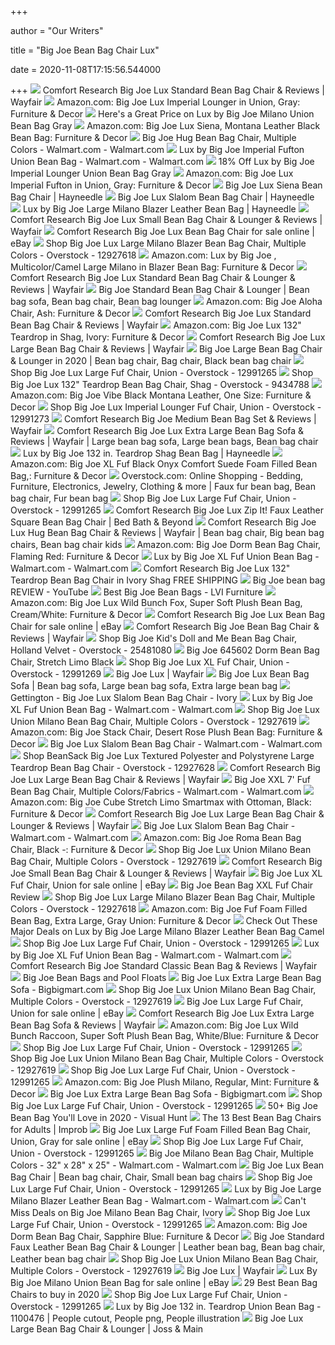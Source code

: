 +++
        
author = "Our Writers"
        
title = "Big Joe Bean Bag Chair Lux"
        
date = 2020-11-08T17:15:56.544000
        
+++
[ ![](https://secure.img1-ag.wfcdn.com/im/00471691/compr-r85/4598/45980627/big-joe-lux-standard-bean-bag-chair.jpg)](https://secure.img1-ag.wfcdn.com/im/00471691/compr-r85/4598/45980627/big-joe-lux-standard-bean-bag-chair.jpg) Comfort Research Big Joe Lux Standard Bean Bag Chair & Reviews | Wayfair
[ ![](https://images-na.ssl-images-amazon.com/images/I/81zRwPJFwoL._AC_SX522_.jpg)](https://images-na.ssl-images-amazon.com/images/I/81zRwPJFwoL._AC_SX522_.jpg) Amazon.com: Big Joe Lux Imperial Lounger in Union, Gray: Furniture & Decor
[ ![](https://images.prod.meredith.com/product/82f230fe2bf8419e166209f54ea6b4b1/b81d825631c631b337a5315ceaa1fb84bbd0a5f712af71a9905bd51392162fe5/l/lux-by-big-joe-milano-union-bean-bag-gray)](https://images.prod.meredith.com/product/82f230fe2bf8419e166209f54ea6b4b1/b81d825631c631b337a5315ceaa1fb84bbd0a5f712af71a9905bd51392162fe5/l/lux-by-big-joe-milano-union-bean-bag-gray) Here's a Great Price on Lux by Big Joe Milano Union Bean Bag Gray
[ ![](https://images-na.ssl-images-amazon.com/images/I/71NLwGXwQrL._AC_SL1500_.jpg)](https://images-na.ssl-images-amazon.com/images/I/71NLwGXwQrL._AC_SL1500_.jpg) Amazon.com: Big Joe Lux Siena, Montana Leather Black Bean Bag: Furniture &  Decor
[ ![](https://i5.walmartimages.com/asr/af0e6072-5022-4365-8be8-19f3ccb79f75_1.e5d3e30575d943bf500e0a125bcb5bf4.jpeg?odnWidth=612&odnHeight=612&odnBg=ffffff)](https://i5.walmartimages.com/asr/af0e6072-5022-4365-8be8-19f3ccb79f75_1.e5d3e30575d943bf500e0a125bcb5bf4.jpeg?odnWidth=612&odnHeight=612&odnBg=ffffff) Big Joe Hug Bean Bag Chair, Multiple Colors - Walmart.com - Walmart.com
[ ![](https://i5.walmartimages.com/asr/9ef22668-6759-47d3-bcc7-522e8acea3f2_1.9abbaea5b871e53eae4ce447e54c89f9.jpeg)](https://i5.walmartimages.com/asr/9ef22668-6759-47d3-bcc7-522e8acea3f2_1.9abbaea5b871e53eae4ce447e54c89f9.jpeg) Lux by Big Joe Imperial Fufton Union Bean Bag - Walmart.com - Walmart.com
[ ![](https://images.prod.meredith.com/product/d891f5b0971d01195644a82a3a8170b5/a4d141b34a7da11b89ecd406cab488902bd2f989214e1b762060e4445736f52f/l/lux-by-big-joe-imperial-lounger-union-bean-bag-gray)](https://images.prod.meredith.com/product/d891f5b0971d01195644a82a3a8170b5/a4d141b34a7da11b89ecd406cab488902bd2f989214e1b762060e4445736f52f/l/lux-by-big-joe-imperial-lounger-union-bean-bag-gray) 18% Off Lux by Big Joe Imperial Lounger Union Bean Bag Gray
[ ![](https://images-na.ssl-images-amazon.com/images/I/81br2IMo3WL._AC_SX522_.jpg)](https://images-na.ssl-images-amazon.com/images/I/81br2IMo3WL._AC_SX522_.jpg) Amazon.com: Big Joe Lux Imperial Fufton in Union, Gray: Furniture & Decor
[ ![](https://content.haycdn.com/mgen/master:CT462.jpg?is=654,654,0xffffff)](https://content.haycdn.com/mgen/master:CT462.jpg?is=654,654,0xffffff) Big Joe Lux Siena Bean Bag Chair | Hayneedle
[ ![](https://content.haycdn.com/mgen/master:CT454.jpg?is=654,654,0xffffff)](https://content.haycdn.com/mgen/master:CT454.jpg?is=654,654,0xffffff) Big Joe Lux Slalom Bean Bag Chair | Hayneedle
[ ![](https://content.haycdn.com/mgen/master:CT416.jpg?is=654,654,0xffffff)](https://content.haycdn.com/mgen/master:CT416.jpg?is=654,654,0xffffff) Lux by Big Joe Large Milano Blazer Leather Bean Bag | Hayneedle
[ ![](https://secure.img1-fg.wfcdn.com/im/66401340/compr-r85/3273/32737471/big-joe-lux-small-bean-bag-chair-lounger.jpg)](https://secure.img1-fg.wfcdn.com/im/66401340/compr-r85/3273/32737471/big-joe-lux-small-bean-bag-chair-lounger.jpg) Comfort Research Big Joe Lux Small Bean Bag Chair & Lounger & Reviews |  Wayfair
[ ![](https://i.ebayimg.com/images/g/9KUAAOSw6dtd2am6/s-l640.png)](https://i.ebayimg.com/images/g/9KUAAOSw6dtd2am6/s-l640.png) Comfort Research Big Joe Lux Bean Bag Chair for sale online | eBay
[ ![](https://ak1.ostkcdn.com/images/products/12927618/Big-Joe-Lux-Large-Milano-Blazer-Bean-Bag-Chair-Multiple-Colors-95f24521-4f86-4c30-9b38-9c0b2af9a1b7.jpg)](https://ak1.ostkcdn.com/images/products/12927618/Big-Joe-Lux-Large-Milano-Blazer-Bean-Bag-Chair-Multiple-Colors-95f24521-4f86-4c30-9b38-9c0b2af9a1b7.jpg) Shop Big Joe Lux Large Milano Blazer Bean Bag Chair, Multiple Colors -  Overstock - 12927618
[ ![](https://images-na.ssl-images-amazon.com/images/I/914hMmpeuOL._AC_SX522_.jpg)](https://images-na.ssl-images-amazon.com/images/I/914hMmpeuOL._AC_SX522_.jpg) Amazon.com: Lux by Big Joe , Multicolor/Camel Large Milano in Blazer Bean  Bag: Furniture & Decor
[ ![](https://secure.img1-fg.wfcdn.com/im/80143112/compr-r85/3412/34128367/big-joe-lux-standard-bean-bag-chair-lounger.jpg)](https://secure.img1-fg.wfcdn.com/im/80143112/compr-r85/3412/34128367/big-joe-lux-standard-bean-bag-chair-lounger.jpg) Comfort Research Big Joe Lux Standard Bean Bag Chair & Lounger & Reviews |  Wayfair
[ ![](https://i.pinimg.com/474x/32/70/39/32703957459502d601e28fd3338e742f.jpg)](https://i.pinimg.com/474x/32/70/39/32703957459502d601e28fd3338e742f.jpg) Big Joe Standard Bean Bag Chair & Lounger | Bean bag sofa, Bean bag chair, Bean  bag lounger
[ ![](https://images-na.ssl-images-amazon.com/images/I/916FGGwNNKL._AC_SL1500_.jpg)](https://images-na.ssl-images-amazon.com/images/I/916FGGwNNKL._AC_SL1500_.jpg) Amazon.com: Big Joe Aloha Chair, Ash: Furniture & Decor
[ ![](https://secure.img1-fg.wfcdn.com/im/09539596/resize-h800-w800%5Ecompr-r85/4598/45980391/Big+Joe+Lux+Standard+Bean+Bag+Chair.jpg)](https://secure.img1-fg.wfcdn.com/im/09539596/resize-h800-w800%5Ecompr-r85/4598/45980391/Big+Joe+Lux+Standard+Bean+Bag+Chair.jpg) Comfort Research Big Joe Lux Standard Bean Bag Chair & Reviews | Wayfair
[ ![](https://images-na.ssl-images-amazon.com/images/I/71dpwx0cvsL._AC_SL1500_.jpg)](https://images-na.ssl-images-amazon.com/images/I/71dpwx0cvsL._AC_SL1500_.jpg) Amazon.com: Big Joe Lux 132" Teardrop in Shag, Ivory: Furniture & Decor
[ ![](https://secure.img1-fg.wfcdn.com/im/71231896/compr-r85/3412/34128312/big-joe-lux-large-bean-bag-chair.jpg)](https://secure.img1-fg.wfcdn.com/im/71231896/compr-r85/3412/34128312/big-joe-lux-large-bean-bag-chair.jpg) Comfort Research Big Joe Lux Large Bean Bag Chair & Reviews | Wayfair
[ ![](https://i.pinimg.com/originals/00/ba/73/00ba7374f44eb7d89eeb94c77b179bfb.jpg)](https://i.pinimg.com/originals/00/ba/73/00ba7374f44eb7d89eeb94c77b179bfb.jpg) Big Joe Large Bean Bag Chair & Lounger in 2020 | Bean bag chair, Bag chair,  Black bean bag chair
[ ![](https://ak1.ostkcdn.com/images/products/12991265/Big-Joe-Lux-Large-Fuf-Chair-Union-9b7b8980-a2df-4e68-bc93-4b8c200cc260.jpg)](https://ak1.ostkcdn.com/images/products/12991265/Big-Joe-Lux-Large-Fuf-Chair-Union-9b7b8980-a2df-4e68-bc93-4b8c200cc260.jpg) Shop Big Joe Lux Large Fuf Chair, Union - Overstock - 12991265
[ ![](https://ak1.ostkcdn.com/images/products/9434788/Big-Joe-Lux-132-Teardrop-Bean-Bag-Chair-Shag-4888ff58-4f56-4b1f-85f1-6c73cdd5497e_600.jpg?impolicy=medium)](https://ak1.ostkcdn.com/images/products/9434788/Big-Joe-Lux-132-Teardrop-Bean-Bag-Chair-Shag-4888ff58-4f56-4b1f-85f1-6c73cdd5497e_600.jpg?impolicy=medium) Shop Big Joe Lux 132" Teardrop Bean Bag Chair, Shag - Overstock - 9434788
[ ![](https://images-na.ssl-images-amazon.com/images/I/71HMivassWL._AC_SL1500_.jpg)](https://images-na.ssl-images-amazon.com/images/I/71HMivassWL._AC_SL1500_.jpg) Amazon.com: Big Joe Vibe Black Montana Leather, One Size: Furniture & Decor
[ ![](https://ak1.ostkcdn.com/images/products/12991273/Big-Joe-Lux-Imperial-Lounger-Fuf-Chair-Union-3480fd71-7dee-4839-a213-1d7f197f8618.jpg)](https://ak1.ostkcdn.com/images/products/12991273/Big-Joe-Lux-Imperial-Lounger-Fuf-Chair-Union-3480fd71-7dee-4839-a213-1d7f197f8618.jpg) Shop Big Joe Lux Imperial Lounger Fuf Chair, Union - Overstock - 12991273
[ ![](https://secure.img1-ag.wfcdn.com/im/94025880/compr-r85/6614/66141194/big-joe-medium-bean-bag-set.jpg)](https://secure.img1-ag.wfcdn.com/im/94025880/compr-r85/6614/66141194/big-joe-medium-bean-bag-set.jpg) Comfort Research Big Joe Medium Bean Bag Set & Reviews | Wayfair
[ ![](https://i.pinimg.com/736x/79/df/e7/79dfe7e69b0c2bbc75d846966608e1b8.jpg)](https://i.pinimg.com/736x/79/df/e7/79dfe7e69b0c2bbc75d846966608e1b8.jpg) Comfort Research Big Joe Lux Extra Large Bean Bag Sofa & Reviews | Wayfair  | Large bean bag sofa, Large bean bags, Bean bag chair
[ ![](https://content.haycdn.com/mgen/master:CT408.jpg)](https://content.haycdn.com/mgen/master:CT408.jpg) Lux by Big Joe 132 in. Teardrop Shag Bean Bag | Hayneedle
[ ![](https://images-na.ssl-images-amazon.com/images/I/81zuA6eT2ML._AC_SY355_.jpg)](https://images-na.ssl-images-amazon.com/images/I/81zuA6eT2ML._AC_SY355_.jpg) Amazon.com: Big Joe XL Fuf Black Onyx Comfort Suede Foam Filled Bean Bag,:  Furniture & Decor
[ ![](https://i.pinimg.com/originals/cc/5a/bc/cc5abcaa581bb216d2633cd28d21f9f6.jpg)](https://i.pinimg.com/originals/cc/5a/bc/cc5abcaa581bb216d2633cd28d21f9f6.jpg) Overstock.com: Online Shopping - Bedding, Furniture, Electronics, Jewelry,  Clothing & more | Faux fur bean bag, Bean bag chair, Fur bean bag
[ ![](https://ak1.ostkcdn.com/images/products/12991265/Big-Joe-Lux-Large-Fuf-Chair-Union-e10d8677-205a-4e92-9bdb-e24114bae36b_600.jpg?impolicy=medium)](https://ak1.ostkcdn.com/images/products/12991265/Big-Joe-Lux-Large-Fuf-Chair-Union-e10d8677-205a-4e92-9bdb-e24114bae36b_600.jpg?impolicy=medium) Shop Big Joe Lux Large Fuf Chair, Union - Overstock - 12991265
[ ![](https://b3h2.scene7.com/is/image/BedBathandBeyond/50499043298358p?$690$&wid=690&hei=690)](https://b3h2.scene7.com/is/image/BedBathandBeyond/50499043298358p?$690$&wid=690&hei=690) Comfort Research Big Joe Lux Zip It! Faux Leather Square Bean Bag Chair |  Bed Bath & Beyond
[ ![](https://i.pinimg.com/originals/de/aa/0b/deaa0bcc58f97ea34032184c75759988.jpg)](https://i.pinimg.com/originals/de/aa/0b/deaa0bcc58f97ea34032184c75759988.jpg) Comfort Research Big Joe Lux Hug Bean Bag Chair & Reviews | Wayfair | Bean  bag chair, Big bean bag chairs, Bean bag chair kids
[ ![](https://images-na.ssl-images-amazon.com/images/I/81cv9Ncx52L._AC_SX522_.jpg)](https://images-na.ssl-images-amazon.com/images/I/81cv9Ncx52L._AC_SX522_.jpg) Amazon.com: Big Joe Dorm Bean Bag Chair, Flaming Red: Furniture & Decor
[ ![](https://i5.walmartimages.com/asr/ec249432-5b41-48b9-a866-e0511e6fa4d8_1.f2647ef5933be6c5804a2d9a131bc576.jpeg)](https://i5.walmartimages.com/asr/ec249432-5b41-48b9-a866-e0511e6fa4d8_1.f2647ef5933be6c5804a2d9a131bc576.jpeg) Lux by Big Joe XL Fuf Union Bean Bag - Walmart.com - Walmart.com
[ ![](http://ep.yimg.com/ay/yhst-32204204442389/comfort-research-big-joe-lux-132-teardrop-bean-bag-chair-in-ivory-shag-20.jpg)](http://ep.yimg.com/ay/yhst-32204204442389/comfort-research-big-joe-lux-132-teardrop-bean-bag-chair-in-ivory-shag-20.jpg) Comfort Research Big Joe Lux 132" Teardrop Bean Bag Chair in Ivory Shag  FREE SHIPPING
[ ![](https://i.ytimg.com/vi/gqRVt5OX8sg/hqdefault.jpg)](https://i.ytimg.com/vi/gqRVt5OX8sg/hqdefault.jpg) Big Joe bean bag REVIEW - YouTube
[ ![](https://lvifurniture.com/wp-content/uploads/2018/07/Big-Joe-XL-Fuf-Foam-Filled-Bean-Bag-Chair-3.jpg)](https://lvifurniture.com/wp-content/uploads/2018/07/Big-Joe-XL-Fuf-Foam-Filled-Bean-Bag-Chair-3.jpg) Best Big Joe Bean Bags - LVI Furniture
[ ![](https://images-na.ssl-images-amazon.com/images/I/81FiFSByDuL._AC_SX522_.jpg)](https://images-na.ssl-images-amazon.com/images/I/81FiFSByDuL._AC_SX522_.jpg) Amazon.com: Big Joe Lux Wild Bunch Fox, Super Soft Plush Bean Bag,  Cream/White: Furniture & Decor
[ ![](https://i.ebayimg.com/00/s/MTUwMFgxNTAw/z/IVMAAOSwGIJeJ1Nu/$_57.JPG?set_id=8800005007)](https://i.ebayimg.com/00/s/MTUwMFgxNTAw/z/IVMAAOSwGIJeJ1Nu/$_57.JPG?set_id=8800005007) Comfort Research Big Joe Lux Bean Bag Chair for sale online | eBay
[ ![](https://secure.img1-fg.wfcdn.com/im/89301474/compr-r85/4793/47936287/big-joe-bean-bag-chair.jpg)](https://secure.img1-fg.wfcdn.com/im/89301474/compr-r85/4793/47936287/big-joe-bean-bag-chair.jpg) Comfort Research Big Joe Bean Bag Chair & Reviews | Wayfair
[ ![](https://ak1.ostkcdn.com/images/products/25481080/Big-Joe-Kids-Doll-and-Me-Bean-Bag-Chair-Holland-Velvet-N-A-214f810e-b2e9-4f7e-9c0c-46e1ba2f16f4.jpg)](https://ak1.ostkcdn.com/images/products/25481080/Big-Joe-Kids-Doll-and-Me-Bean-Bag-Chair-Holland-Velvet-N-A-214f810e-b2e9-4f7e-9c0c-46e1ba2f16f4.jpg) Shop Big Joe Kid's Doll and Me Bean Bag Chair, Holland Velvet - Overstock -  25481080
[ ![](http://hombresmc.net/wp-content/uploads/2019/02/81jtqxg6YHL._SL1500_.jpg)](http://hombresmc.net/wp-content/uploads/2019/02/81jtqxg6YHL._SL1500_.jpg) Big Joe 645602 Dorm Bean Bag Chair, Stretch Limo Black
[ ![](https://ak1.ostkcdn.com/images/products/12991269/Big-Joe-Lux-XL-Fuf-Chair-Union-b71bc7f9-2aed-4979-af67-2a2e5f24de59_600.jpg?impolicy=medium)](https://ak1.ostkcdn.com/images/products/12991269/Big-Joe-Lux-XL-Fuf-Chair-Union-b71bc7f9-2aed-4979-af67-2a2e5f24de59_600.jpg?impolicy=medium) Shop Big Joe Lux XL Fuf Chair, Union - Overstock - 12991269
[ ![](https://secure.img1-fg.wfcdn.com/im/25150539/resize-h600-w600%5Ecompr-r85/4598/45980390/Big+Joe+Lux+Standard+Bean+Bag+Chair.jpg)](https://secure.img1-fg.wfcdn.com/im/25150539/resize-h600-w600%5Ecompr-r85/4598/45980390/Big+Joe+Lux+Standard+Bean+Bag+Chair.jpg) Big Joe Lux | Wayfair
[ ![](https://i.pinimg.com/736x/3a/e4/33/3ae433699e255ee025bd35013acbea35.jpg)](https://i.pinimg.com/736x/3a/e4/33/3ae433699e255ee025bd35013acbea35.jpg) Big Joe Lux Bean Bag Sofa | Bean bag sofa, Large bean bag sofa, Extra large bean  bag
[ ![](https://a248.e.akamai.net/f/248/9086/10h/origin-d5.scene7.com/is/image/bluestembrands/4NP0AINIVAMED_VA_999?$Quickview$&hei=357&wid=357)](https://a248.e.akamai.net/f/248/9086/10h/origin-d5.scene7.com/is/image/bluestembrands/4NP0AINIVAMED_VA_999?$Quickview$&hei=357&wid=357) Gettington - Big Joe Lux Slalom Bean Bag Chair - Ivory
[ ![](https://i5.walmartimages.com/asr/e331f2bb-c6c5-4b60-a79f-2f6f6b5e06bb_1.6a2c19856de6869b46527bd8b58e1564.jpeg)](https://i5.walmartimages.com/asr/e331f2bb-c6c5-4b60-a79f-2f6f6b5e06bb_1.6a2c19856de6869b46527bd8b58e1564.jpeg) Lux by Big Joe XL Fuf Union Bean Bag - Walmart.com - Walmart.com
[ ![](https://ak1.ostkcdn.com/images/products/12927619/Big-Joe-Lux-Union-Milano-Bean-Bag-Chair-Multiple-Colors-161f0478-24e6-49a6-9a26-54262e5de3e4_600.jpg?impolicy=medium)](https://ak1.ostkcdn.com/images/products/12927619/Big-Joe-Lux-Union-Milano-Bean-Bag-Chair-Multiple-Colors-161f0478-24e6-49a6-9a26-54262e5de3e4_600.jpg?impolicy=medium) Shop Big Joe Lux Union Milano Bean Bag Chair, Multiple Colors - Overstock -  12927619
[ ![](https://images-na.ssl-images-amazon.com/images/I/711x5prYqnL._AC_SX522_.jpg)](https://images-na.ssl-images-amazon.com/images/I/711x5prYqnL._AC_SX522_.jpg) Amazon.com: Big Joe Stack Chair, Desert Rose Plush Bean Bag: Furniture &  Decor
[ ![](https://i5.walmartimages.com/asr/5ccbf8a4-2aac-4798-826c-7c3a4146a279_1.6e96c00d8ae1336f1ee41c8bfe3c53f9.jpeg)](https://i5.walmartimages.com/asr/5ccbf8a4-2aac-4798-826c-7c3a4146a279_1.6e96c00d8ae1336f1ee41c8bfe3c53f9.jpeg) Big Joe Lux Slalom Bean Bag Chair - Walmart.com - Walmart.com
[ ![](https://ak1.ostkcdn.com/images/products/12927628/BeanSack-Big-Joe-Lux-Textured-Polyester-and-Polystyrene-Large-Teardrop-Bean-Bag-Chair-06eaaaa8-43aa-40ca-8b63-970f7ff91f78_600.jpg)](https://ak1.ostkcdn.com/images/products/12927628/BeanSack-Big-Joe-Lux-Textured-Polyester-and-Polystyrene-Large-Teardrop-Bean-Bag-Chair-06eaaaa8-43aa-40ca-8b63-970f7ff91f78_600.jpg) Shop BeanSack Big Joe Lux Textured Polyester and Polystyrene Large Teardrop Bean  Bag Chair - Overstock - 12927628
[ ![](https://secure.img1-fg.wfcdn.com/im/70992197/compr-r85/3411/34116242/big-joe-lux-large-bean-bag-chair.jpg)](https://secure.img1-fg.wfcdn.com/im/70992197/compr-r85/3411/34116242/big-joe-lux-large-bean-bag-chair.jpg) Comfort Research Big Joe Lux Large Bean Bag Chair & Reviews | Wayfair
[ ![](https://i5.walmartimages.com/asr/88f89b7e-495a-4e66-8246-4c84ebe7ebb6_1.b0aa1fae119cebb8bd0cb566cf32b672.jpeg)](https://i5.walmartimages.com/asr/88f89b7e-495a-4e66-8246-4c84ebe7ebb6_1.b0aa1fae119cebb8bd0cb566cf32b672.jpeg) Big Joe XXL 7' Fuf Bean Bag Chair, Multiple Colors/Fabrics - Walmart.com -  Walmart.com
[ ![](https://images-na.ssl-images-amazon.com/images/I/81npKxFz6cL._AC_SX522_.jpg)](https://images-na.ssl-images-amazon.com/images/I/81npKxFz6cL._AC_SX522_.jpg) Amazon.com: Big Joe Cube Stretch Limo Smartmax with Ottoman, Black:  Furniture & Decor
[ ![](https://secure.img1-fg.wfcdn.com/im/14667742/compr-r85/3412/34128372/big-joe-lux-large-bean-bag-chair-lounger.jpg)](https://secure.img1-fg.wfcdn.com/im/14667742/compr-r85/3412/34128372/big-joe-lux-large-bean-bag-chair-lounger.jpg) Comfort Research Big Joe Lux Large Bean Bag Chair & Lounger & Reviews |  Wayfair
[ ![](https://i5.walmartimages.com/asr/4a5e9999-3d2d-4370-a289-c1804c653998_1.0c6896b7ac8233d2e212ae32f6368095.jpeg)](https://i5.walmartimages.com/asr/4a5e9999-3d2d-4370-a289-c1804c653998_1.0c6896b7ac8233d2e212ae32f6368095.jpeg) Big Joe Lux Slalom Bean Bag Chair - Walmart.com - Walmart.com
[ ![](https://images-na.ssl-images-amazon.com/images/I/81yhUJht1pL._AC_SX522_.jpg)](https://images-na.ssl-images-amazon.com/images/I/81yhUJht1pL._AC_SX522_.jpg) Amazon.com: Big Joe Roma Bean Bag Chair, Black -: Furniture & Decor
[ ![](https://ak1.ostkcdn.com/images/products/12927619/Big-Joe-Lux-Union-Milano-Bean-Bag-Chair-Multiple-Colors-7290aa20-4287-452f-a666-6b72df14b6d7.jpg)](https://ak1.ostkcdn.com/images/products/12927619/Big-Joe-Lux-Union-Milano-Bean-Bag-Chair-Multiple-Colors-7290aa20-4287-452f-a666-6b72df14b6d7.jpg) Shop Big Joe Lux Union Milano Bean Bag Chair, Multiple Colors - Overstock -  12927619
[ ![](https://secure.img1-fg.wfcdn.com/im/59859918/compr-r85/4797/47972702/big-joe-small-bean-bag-chair-lounger.jpg)](https://secure.img1-fg.wfcdn.com/im/59859918/compr-r85/4797/47972702/big-joe-small-bean-bag-chair-lounger.jpg) Comfort Research Big Joe Small Bean Bag Chair & Lounger & Reviews | Wayfair
[ ![](https://i.ebayimg.com/images/g/55oAAOSwK7tfQxy1/s-l640.jpg)](https://i.ebayimg.com/images/g/55oAAOSwK7tfQxy1/s-l640.jpg) Big Joe Lux XL Fuf Chair, Union for sale online | eBay
[ ![](https://www.ultimategamechair.com/wp-content/uploads/2018/09/Big-Joe-Lux-XXL-Fuf-Foam-Filled-Bean-Bag-Chair-Ripple-Black.jpg)](https://www.ultimategamechair.com/wp-content/uploads/2018/09/Big-Joe-Lux-XXL-Fuf-Foam-Filled-Bean-Bag-Chair-Ripple-Black.jpg) Big Joe Bean Bag XXL Fuf Chair Review
[ ![](https://ak1.ostkcdn.com//images/products/12927618/Big-Joe-Lux-Large-Milano-Blazer-Bean-Bag-Chair-Multiple-Colors-7996bd57-ce5f-4409-8b7a-5ae10f155a96.jpg)](https://ak1.ostkcdn.com//images/products/12927618/Big-Joe-Lux-Large-Milano-Blazer-Bean-Bag-Chair-Multiple-Colors-7996bd57-ce5f-4409-8b7a-5ae10f155a96.jpg) Shop Big Joe Lux Large Milano Blazer Bean Bag Chair, Multiple Colors -  Overstock - 12927618
[ ![](https://images-na.ssl-images-amazon.com/images/I/71r587%2BsGfL._AC_SY355_.jpg)](https://images-na.ssl-images-amazon.com/images/I/71r587%2BsGfL._AC_SY355_.jpg) Amazon.com: Big Joe Fuf Foam Filled Bean Bag, Extra Large, Gray Union:  Furniture & Decor
[ ![](https://images.prod.meredith.com/product/c622978ea02bff2cbc4449cc5c4da2ee/1495345675256/l/lux-by-big-joe-large-milano-blazer-leather-bean-bag-camel)](https://images.prod.meredith.com/product/c622978ea02bff2cbc4449cc5c4da2ee/1495345675256/l/lux-by-big-joe-large-milano-blazer-leather-bean-bag-camel) Check Out These Major Deals on Lux by Big Joe Large Milano Blazer Leather Bean  Bag Camel
[ ![](https://ak1.ostkcdn.com/images/products/12991265/Big-Joe-Lux-Large-Fuf-Chair-Union-9c442a9d-a7b2-471f-9699-c19247e2f48c_600.jpg?impolicy=medium)](https://ak1.ostkcdn.com/images/products/12991265/Big-Joe-Lux-Large-Fuf-Chair-Union-9c442a9d-a7b2-471f-9699-c19247e2f48c_600.jpg?impolicy=medium) Shop Big Joe Lux Large Fuf Chair, Union - Overstock - 12991265
[ ![](https://i5.walmartimages.com/asr/5e3882b0-1570-4feb-b83c-b3eb896ed9a4_1.0c19120c9bfdb024ae11bc61e2f62d37.jpeg)](https://i5.walmartimages.com/asr/5e3882b0-1570-4feb-b83c-b3eb896ed9a4_1.0c19120c9bfdb024ae11bc61e2f62d37.jpeg) Lux by Big Joe XL Fuf Union Bean Bag - Walmart.com - Walmart.com
[ ![](https://secure.img1-ag.wfcdn.com/im/79711401/compr-r85/7357/73573620/big-joe-standard-classic-bean-bag.jpg)](https://secure.img1-ag.wfcdn.com/im/79711401/compr-r85/7357/73573620/big-joe-standard-classic-bean-bag.jpg) Comfort Research Big Joe Standard Classic Bean Bag & Reviews | Wayfair
[ ![](https://cdn.shopify.com/s/files/1/0324/3609/3065/files/0010657_Color_Block_960x.jpg?v=1602620888)](https://cdn.shopify.com/s/files/1/0324/3609/3065/files/0010657_Color_Block_960x.jpg?v=1602620888) Big Joe Bean Bags and Pool Floats
[ ![](https://bigbigmart.com/wp-content/uploads/2019/11/Big-Joe-Lux-Extra-Large-Bean-Bag-Sofa4.jpg)](https://bigbigmart.com/wp-content/uploads/2019/11/Big-Joe-Lux-Extra-Large-Bean-Bag-Sofa4.jpg) Big Joe Lux Extra Large Bean Bag Sofa - Bigbigmart.com
[ ![](https://ak1.ostkcdn.com/images/products/12927619/Big-Joe-Lux-Union-Milano-Bean-Bag-Chair-Multiple-Colors-c1f55347-eef4-4c03-8129-4f49cc8e8643_600.jpg?impolicy=medium)](https://ak1.ostkcdn.com/images/products/12927619/Big-Joe-Lux-Union-Milano-Bean-Bag-Chair-Multiple-Colors-c1f55347-eef4-4c03-8129-4f49cc8e8643_600.jpg?impolicy=medium) Shop Big Joe Lux Union Milano Bean Bag Chair, Multiple Colors - Overstock -  12927619
[ ![](https://i.ebayimg.com/images/g/ogAAAOSwKiZfI3Ey/s-l640.jpg)](https://i.ebayimg.com/images/g/ogAAAOSwKiZfI3Ey/s-l640.jpg) Big Joe Lux Large Fuf Chair, Union for sale online | eBay
[ ![](https://secure.img1-fg.wfcdn.com/im/37471013/compr-r85/3274/32743387/big-joe-lux-extra-large-bean-bag-sofa.jpg)](https://secure.img1-fg.wfcdn.com/im/37471013/compr-r85/3274/32743387/big-joe-lux-extra-large-bean-bag-sofa.jpg) Comfort Research Big Joe Lux Extra Large Bean Bag Sofa & Reviews | Wayfair
[ ![](https://images-na.ssl-images-amazon.com/images/I/81HoXQghrqL._AC_SX522_.jpg)](https://images-na.ssl-images-amazon.com/images/I/81HoXQghrqL._AC_SX522_.jpg) Amazon.com: Big Joe Lux Wild Bunch Raccoon, Super Soft Plush Bean Bag,  White/Blue: Furniture & Decor
[ ![](https://ak1.ostkcdn.com/images/products/12991265/Big-Joe-Lux-Large-Fuf-Chair-Union-7ceac361-50cf-4024-b533-2ec4dabe7d31_600.jpg?impolicy=medium)](https://ak1.ostkcdn.com/images/products/12991265/Big-Joe-Lux-Large-Fuf-Chair-Union-7ceac361-50cf-4024-b533-2ec4dabe7d31_600.jpg?impolicy=medium) Shop Big Joe Lux Large Fuf Chair, Union - Overstock - 12991265
[ ![](https://ak1.ostkcdn.com/images/products/12927619/Big-Joe-Lux-Union-Milano-Bean-Bag-Chair-Multiple-Colors-c65e8677-e723-40f9-ada7-68f010daf70a_600.jpg?impolicy=medium)](https://ak1.ostkcdn.com/images/products/12927619/Big-Joe-Lux-Union-Milano-Bean-Bag-Chair-Multiple-Colors-c65e8677-e723-40f9-ada7-68f010daf70a_600.jpg?impolicy=medium) Shop Big Joe Lux Union Milano Bean Bag Chair, Multiple Colors - Overstock -  12927619
[ ![](https://ak1.ostkcdn.com/images/products/12991265/Big-Joe-Lux-Large-Fuf-Chair-Union-683e150f-eae4-40b2-bf35-dbfd3ffa8fb2_600.jpg?impolicy=medium)](https://ak1.ostkcdn.com/images/products/12991265/Big-Joe-Lux-Large-Fuf-Chair-Union-683e150f-eae4-40b2-bf35-dbfd3ffa8fb2_600.jpg?impolicy=medium) Shop Big Joe Lux Large Fuf Chair, Union - Overstock - 12991265
[ ![](https://images-na.ssl-images-amazon.com/images/I/91uawpOgCSL._AC_SL1500_.jpg)](https://images-na.ssl-images-amazon.com/images/I/91uawpOgCSL._AC_SL1500_.jpg) Amazon.com: Big Joe Plush Milano, Regular, Mint: Furniture & Decor
[ ![](https://bigbigmart.com/wp-content/uploads/2019/11/Big-Joe-Lux-Extra-Large-Bean-Bag-Sofa3.jpg)](https://bigbigmart.com/wp-content/uploads/2019/11/Big-Joe-Lux-Extra-Large-Bean-Bag-Sofa3.jpg) Big Joe Lux Extra Large Bean Bag Sofa - Bigbigmart.com
[ ![](https://ak1.ostkcdn.com/images/products/12991265/Big-Joe-Lux-Large-Fuf-Chair-Union-3312cd56-6b0d-4137-9afc-7ffa06d943fa_600.jpg?impolicy=medium)](https://ak1.ostkcdn.com/images/products/12991265/Big-Joe-Lux-Large-Fuf-Chair-Union-3312cd56-6b0d-4137-9afc-7ffa06d943fa_600.jpg?impolicy=medium) Shop Big Joe Lux Large Fuf Chair, Union - Overstock - 12991265
[ ![](https://visualhunt.com/photos/12/big-joe-lux-bean-bag-chair-15.jpg?s=wh2)](https://visualhunt.com/photos/12/big-joe-lux-bean-bag-chair-15.jpg?s=wh2) 50+ Big Joe Bean Bag You'll Love in 2020 - Visual Hunt
[ ![](https://cdn.improb.com/wp-content/uploads/2018/05/Big-Joe-Lumin-Chair.png)](https://cdn.improb.com/wp-content/uploads/2018/05/Big-Joe-Lumin-Chair.png) The 13 Best Bean Bag Chairs for Adults | Improb
[ ![](https://i.ebayimg.com/images/g/RhgAAOSwjONdryBL/s-l640.jpg)](https://i.ebayimg.com/images/g/RhgAAOSwjONdryBL/s-l640.jpg) Big Joe Lux Large Fuf Foam Filled Bean Bag Chair, Union, Gray for sale  online | eBay
[ ![](https://ak1.ostkcdn.com/images/products/12991265/Big-Joe-Lux-Large-Fuf-Chair-Union-8c443734-a8bc-4955-9da1-5bd2db37886e_600.jpg?impolicy=medium)](https://ak1.ostkcdn.com/images/products/12991265/Big-Joe-Lux-Large-Fuf-Chair-Union-8c443734-a8bc-4955-9da1-5bd2db37886e_600.jpg?impolicy=medium) Shop Big Joe Lux Large Fuf Chair, Union - Overstock - 12991265
[ ![](https://i5.walmartimages.com/asr/09c2ed40-a737-473b-b1ba-02543643cef2_1.60578cc21cfdb547ef3a3e113f2e935c.png?odnWidth=450&odnHeight=450&odnBg=ffffff)](https://i5.walmartimages.com/asr/09c2ed40-a737-473b-b1ba-02543643cef2_1.60578cc21cfdb547ef3a3e113f2e935c.png?odnWidth=450&odnHeight=450&odnBg=ffffff) Big Joe Milano Bean Bag Chair, Multiple Colors - 32" x 28" x 25" -  Walmart.com - Walmart.com
[ ![](https://i.pinimg.com/originals/89/de/96/89de969d00e3626d2c2445aca31873a5.jpg)](https://i.pinimg.com/originals/89/de/96/89de969d00e3626d2c2445aca31873a5.jpg) Big Joe Lux Bean Bag Chair | Bean bag chair, Chair, Small bean bag chairs
[ ![](https://ak1.ostkcdn.com/images/products/12991265/Big-Joe-Lux-Large-Fuf-Chair-Union-0f01fd84-05e7-4f83-aa5d-826089b5390d_600.jpg?impolicy=medium)](https://ak1.ostkcdn.com/images/products/12991265/Big-Joe-Lux-Large-Fuf-Chair-Union-0f01fd84-05e7-4f83-aa5d-826089b5390d_600.jpg?impolicy=medium) Shop Big Joe Lux Large Fuf Chair, Union - Overstock - 12991265
[ ![](https://i5.walmartimages.com/asr/627f81b8-cbdd-4790-b0a6-60f53b86753c_1.d00462e7943602c2fd78cbd3c5836b48.jpeg)](https://i5.walmartimages.com/asr/627f81b8-cbdd-4790-b0a6-60f53b86753c_1.d00462e7943602c2fd78cbd3c5836b48.jpeg) Lux by Big Joe Large Milano Blazer Leather Bean Bag - Walmart.com -  Walmart.com
[ ![](https://images.prod.meredith.com/product/2fb0f2f186012dc15ec00c79ae914579/1551034390677/l/big-joe-lux-milano-in-shag-ivory)](https://images.prod.meredith.com/product/2fb0f2f186012dc15ec00c79ae914579/1551034390677/l/big-joe-lux-milano-in-shag-ivory) Can't Miss Deals on Big Joe Milano Bean Bag Chair, Ivory
[ ![](https://ak1.ostkcdn.com/images/products/12991265/Big-Joe-Lux-Large-Fuf-Chair-Union-3739a434-d194-413e-a009-8b4c18123690_600.jpg?impolicy=medium)](https://ak1.ostkcdn.com/images/products/12991265/Big-Joe-Lux-Large-Fuf-Chair-Union-3739a434-d194-413e-a009-8b4c18123690_600.jpg?impolicy=medium) Shop Big Joe Lux Large Fuf Chair, Union - Overstock - 12991265
[ ![](https://images-na.ssl-images-amazon.com/images/I/81uedhrvOnL._AC_SL1500_.jpg)](https://images-na.ssl-images-amazon.com/images/I/81uedhrvOnL._AC_SL1500_.jpg) Amazon.com: Big Joe Dorm Bean Bag Chair, Sapphire Blue: Furniture & Decor
[ ![](https://i.pinimg.com/736x/6d/6d/15/6d6d15b41409a8fb5b75845a3dbd8627.jpg)](https://i.pinimg.com/736x/6d/6d/15/6d6d15b41409a8fb5b75845a3dbd8627.jpg) Big Joe Standard Faux Leather Bean Bag Chair & Lounger | Leather bean bag, Bean  bag chair, Leather bean bag chair
[ ![](https://ak1.ostkcdn.com/images/products/12927619/Big-Joe-Lux-Union-Milano-Bean-Bag-Chair-Multiple-Colors-e1c968c4-8ac4-48c0-9654-80db00e1039b_600.jpg?impolicy=medium)](https://ak1.ostkcdn.com/images/products/12927619/Big-Joe-Lux-Union-Milano-Bean-Bag-Chair-Multiple-Colors-e1c968c4-8ac4-48c0-9654-80db00e1039b_600.jpg?impolicy=medium) Shop Big Joe Lux Union Milano Bean Bag Chair, Multiple Colors - Overstock -  12927619
[ ![](https://secure.img1-fg.wfcdn.com/im/24714491/resize-h310-w310%5Ecompr-r85/1298/129826033/big-joe-standard-bean-bag-chair-lounger.jpg)](https://secure.img1-fg.wfcdn.com/im/24714491/resize-h310-w310%5Ecompr-r85/1298/129826033/big-joe-standard-bean-bag-chair-lounger.jpg) Big Joe Lux | Wayfair
[ ![](https://i.ebayimg.com/images/g/YVYAAOSwuZVcO-Wc/s-l640.jpg)](https://i.ebayimg.com/images/g/YVYAAOSwuZVcO-Wc/s-l640.jpg) Lux By Big Joe Milano Union Bean Bag for sale online | eBay
[ ![](https://homebnc.com/homeimg/2019/06/01-bean-bag-chair-ideas-homebnc.jpg)](https://homebnc.com/homeimg/2019/06/01-bean-bag-chair-ideas-homebnc.jpg) 29 Best Bean Bag Chairs to buy in 2020
[ ![](https://ak1.ostkcdn.com/images/products/12991265/Big-Joe-Lux-Large-Fuf-Chair-Union-6fde392c-e46d-4688-9ac9-4026da45d987.jpg)](https://ak1.ostkcdn.com/images/products/12991265/Big-Joe-Lux-Large-Fuf-Chair-Union-6fde392c-e46d-4688-9ac9-4026da45d987.jpg) Shop Big Joe Lux Large Fuf Chair, Union - Overstock - 12991265
[ ![](https://i.pinimg.com/originals/db/34/e8/db34e87bbe7844efd344f1df7f5d7f99.jpg)](https://i.pinimg.com/originals/db/34/e8/db34e87bbe7844efd344f1df7f5d7f99.jpg) Lux by Big Joe 132 in. Teardrop Union Bean Bag - 1100476 | People cutout,  People png, People illustration
[ ![](https://secure.img1-fg.wfcdn.com/im/22171547/compr-r85/3412/34128353/Big+Joe+Lux+Large+Bean+Bag+Chair+%26+Lounger.jpg)](https://secure.img1-fg.wfcdn.com/im/22171547/compr-r85/3412/34128353/Big+Joe+Lux+Large+Bean+Bag+Chair+%26+Lounger.jpg) Big Joe Lux Large Bean Bag Chair & Lounger | Joss & Main
